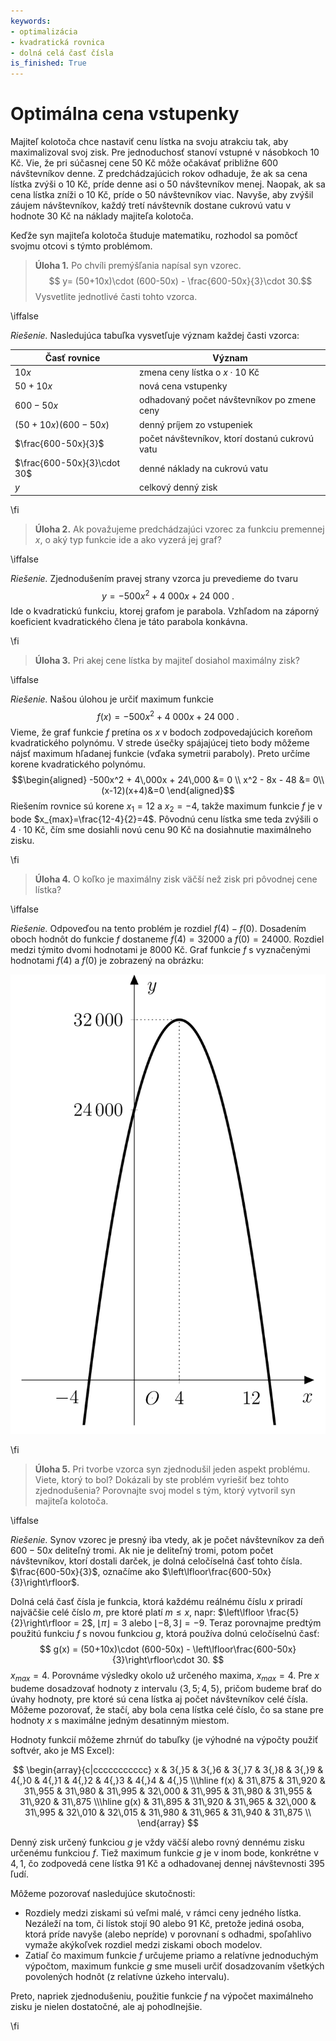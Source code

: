 ```yaml
---
keywords:
- optimalizácia
- kvadratická rovnica
- dolná celá časť čísla
is_finished: True
---
```


# Optimálna cena vstupenky


Majiteľ kolotoča chce nastaviť cenu lístka na svoju atrakciu tak, aby maximalizoval svoj zisk.
Pre jednoduchosť stanoví vstupné v násobkoch 10 Kč.
Vie, že pri súčasnej cene 50 Kč môže očakávať približne 600 návštevníkov denne.
Z predchádzajúcich rokov odhaduje, že ak sa cena lístka zvýši o 10 Kč, príde denne asi o 50 návštevníkov menej. Naopak, ak sa cena lístka zníži o 10 Kč, príde o 50 návštevníkov viac.
Navyše, aby zvýšil záujem návštevníkov, každý tretí návštevník dostane cukrovú vatu v hodnote 30 Kč na náklady majiteľa kolotoča.

Keďže syn majiteľa kolotoča študuje matematiku, rozhodol sa pomôcť svojmu otcovi s týmto problémom.

>**Úloha 1.** Po chvíli premýšľania napísal syn vzorec.
>$$ y= (50+10x)\cdot (600-50x) - \frac{600-50x}{3}\cdot 30.$$
>Vysvetlite jednotlivé časti tohto vzorca.

\iffalse

*Riešenie.* Nasledujúca tabuľka vysvetľuje význam každej časti vzorca:

| Časť rovnice  | Význam | 
| ------------- | ------------- | 
| $10x$ | zmena ceny lístka o $x\cdot 10\ \text{Kč}$  | 
| $50+10x$  | nová cena vstupenky  | 
| $600-50x$  | odhadovaný počet návštevníkov po zmene ceny | 
| $(50+10x)(600-50x)$ |denný príjem zo vstupeniek  | 
| $\frac{600-50x}{3}$  | počet návštevníkov, ktorí dostanú cukrovú vatu | 
| $\frac{600-50x}{3}\cdot 30$  | denné náklady na cukrovú vatu  | 
| $y$  | celkový denný zisk  | 

\fi

>**Úloha 2.** Ak považujeme predchádzajúci vzorec za funkciu premennej $x$,
o aký typ funkcie ide a ako vyzerá jej graf?

\iffalse

*Riešenie.* 
Zjednodušením pravej strany vzorca ju prevedieme do tvaru
$$
y=-500x^2+4\ 000x+24\ 000\ .
$$ 
Ide o kvadratickú funkciu, ktorej grafom je parabola.
Vzhľadom na záporný koeficient kvadratického člena je táto parabola konkávna.

\fi

>**Úloha 3.** Pri akej cene lístka by majiteľ dosiahol maximálny zisk?

\iffalse

*Riešenie.* Našou úlohou je určiť maximum funkcie
$$f(x)=-500x^2+4\ 000x+24\ 000\ .$$
Vieme, že graf funkcie $f$ pretína os $x$ v bodoch zodpovedajúcich koreňom kvadratického polynómu.
V strede úsečky spájajúcej tieto body môžeme nájsť maximum hľadanej funkcie (vďaka symetrii paraboly).
Preto určíme korene kvadratického polynómu.
$$\begin{aligned}
-500x^2 + 4\,000x + 24\,000 &= 0 \\
x^2 - 8x - 48 &= 0\\
(x-12)(x+4)&=0
\end{aligned}$$
Riešením rovnice sú korene $x_1=12$ a $x_2=-4$, takže maximum funkcie $f$ je v bode $x_{max}=\frac{12-4}{2}=4$.
Pôvodnú cenu lístka sme teda zvýšili o $4\cdot 10\ \text{Kč}$, čím sme dosiahli novú cenu $90\ \text{Kč}$ na dosiahnutie maximálneho zisku.

\fi

>**Úloha 4.** O koľko je maximálny zisk väčší než zisk pri pôvodnej cene lístka?

\iffalse

*Riešenie.* Odpoveďou na tento problém je rozdiel $f(4)-f(0)$.
Dosadením oboch hodnôt do funkcie $f$ dostaneme $f(4)=32 000$ a $f(0)=24 000$. Rozdiel medzi týmito dvomi hodnotami je $8 000\ \text{Kč}$.
Graf funkcie $f$ s vyznačenými hodnotami $f(4)$ a $f(0)$ je zobrazený na obrázku:

![Graf funkcie zisku](math4you_00012.jpg)

\fi

>**Úloha 5.** Pri tvorbe vzorca syn zjednodušil jeden aspekt problému. 
>Viete, ktorý to bol? Dokázali by ste problém vyriešiť bez tohto zjednodušenia?
>Porovnajte svoj model s tým, ktorý vytvoril syn majiteľa kolotoča.

\iffalse

*Riešenie.* Synov vzorec je presný iba vtedy, ak je počet návštevníkov za deň $600-50x$ deliteľný tromi. Ak nie je deliteľný tromi, potom počet návštevníkov, ktorí dostali darček, je dolná celočíselná časť tohto čísla. $\frac{600-50x}{3}$, označíme ako $\left\lfloor\frac{600-50x}{3}\right\rfloor$.

Dolná celá časť čísla je funkcia, ktorá každému reálnému číslu $x$ priradí najväčšie celé číslo $m$, pre ktoré platí $m\leq x$, napr: $\left\lfloor \frac{5}{2}\right\rfloor = 2$, $\left\lfloor \pi\right\rfloor = 3$ alebo $\left\lfloor -8{,}3\right\rfloor = -9$.
Teraz porovnajme predtým použitú funkciu $f$ s novou funkciou $g$, ktorá používa dolnú celočíselnú časť:
$$
g(x) = (50+10x)\cdot (600-50x) - \left\lfloor\frac{600-50x}{3}\right\rfloor\cdot 30.
$$
 $x_{max}=4$. 
 Porovnáme výsledky okolo už určeného maxima, $x_{max}=4$.
Pre $x$ budeme dosadzovať hodnoty z intervalu $\langle 3{,}5;4{,}5 \rangle$, pričom budeme brať do úvahy hodnoty, pre ktoré sú cena lístka aj počet návštevníkov celé čísla.
Môžeme pozorovať, že stačí, aby bola cena lístka celé číslo, čo sa stane pre hodnoty $x$ s maximálne jedným desatinným miestom.

Hodnoty funkcií môžeme zhrnúť do tabuľky
(je výhodné na výpočty použiť softvér, ako je MS Excel):

$$
\begin{array}{c|ccccccccccc}
x & 3{,}5 & 3{,}6 & 3{,}7 & 3{,}8 & 3{,}9 & 4{,}0 & 4{,}1 & 4{,}2 & 4{,}3 & 4{,}4 & 4{,}5 \\\hline
f(x) & 31\,875 & 31\,920 & 31\,955 & 31\,980 & 31\,995 & 32\,000 & 31\,995 & 31\,980 & 31\,955 & 31\,920 & 31\,875 \\\hline
g(x) & 31\,895 & 31\,920 & 31\,965 & 32\,000 & 31\,995 & 32\,010 & 32\,015 & 31\,980 & 31\,965 & 31\,940 & 31\,875 \\
\end{array}
$$

Denný zisk určený funkciou $g$ je vždy väčší alebo rovný dennému zisku určenému funkciou $f$. Tiež maximum funkcie $g$ je v inom bode, konkrétne v $4{,}1$, čo zodpovedá cene lístka $91\ \text{Kč}$ a odhadovanej dennej návštevnosti 395 ľudí.

Môžeme pozorovať nasledujúce skutočnosti:

- Rozdiely medzi ziskami sú veľmi malé, v rámci ceny jedného lístka. Nezáleží na tom, či lístok stojí 90 alebo 91 Kč, pretože jediná osoba, ktorá príde navyše (alebo nepríde) v porovnaní s odhadmi, spoľahlivo vymaže akýkoľvek rozdiel medzi ziskami oboch modelov.
- Zatiaľ čo maximum funkcie $f$ určujeme priamo a relatívne jednoduchým výpočtom, maximum funkcie $g$ sme museli určiť dosadzovaním všetkých povolených hodnôt (z relatívne úzkeho intervalu).

Preto, napriek zjednodušeniu, použitie funkcie $f$ na výpočet maximálneho zisku je nielen dostatočné, ale aj pohodlnejšie.

\fi